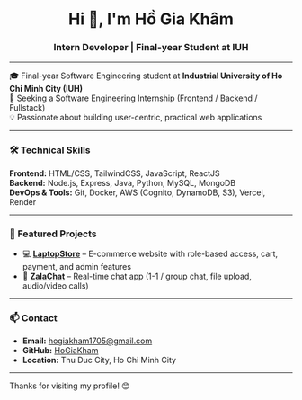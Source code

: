 <h1 align="center">Hi 👋, I'm Hồ Gia Khâm</h1>
<h3 align="center">Intern Developer | Final-year Student at IUH</h3>

---

🎓 Final-year Software Engineering student at **Industrial University of Ho Chi Minh City (IUH)**  
🚀 Seeking a Software Engineering Internship (Frontend / Backend / Fullstack)  
💡 Passionate about building user-centric, practical web applications

---

### 🛠️ Technical Skills

**Frontend:** HTML/CSS, TailwindCSS, JavaScript, ReactJS  
**Backend:** Node.js, Express, Java, Python, MySQL, MongoDB  
**DevOps & Tools:** Git, Docker, AWS (Cognito, DynamoDB, S3), Vercel, Render

---

### 📌 Featured Projects

- 💻 [**LaptopStore**](https://github.com/HoGiaKham/LapTopStore) – E-commerce website with role-based access, cart, payment, and admin features  
- 💬 [**ZalaChat**](https://github.com/HoGiaKham/ZalaChatWeb) – Real-time chat app (1-1 / group chat, file upload, audio/video calls)

---

### 📫 Contact

- **Email:** hogiakham1705@gmail.com  
- **GitHub:** [HoGiaKham](https://github.com/HoGiaKham)  
- **Location:** Thu Duc City, Ho Chi Minh City

---


Thanks for visiting my profile! 😊
